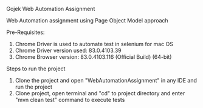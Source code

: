 Gojek Web Automation Assignment

Web Automation assignment using Page Object Model approach

Pre-Requisites:

1. Chrome Driver is used to automate test in selenium for mac OS
2. Chrome Driver version used: 83.0.4103.39
3. Chrome Browser version: 83.0.4103.116 (Official Build) (64-bit)

Steps to run the project

1. Clone the project and open "WebAutomationAssignment" in any IDE and run the project
2. Clone project, open terminal and "cd" to project directory and enter "mvn clean test" command to execute tests
